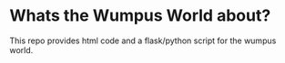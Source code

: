 # Whats the Wumpus World about?

This repo provides html code and a flask/python script for the wumpus world.
